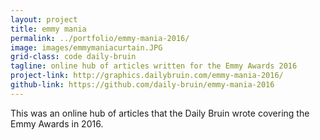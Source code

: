 ```yaml
---
layout: project
title: emmy mania
permalink: ../portfolio/emmy-mania-2016/
image: images/emmymaniacurtain.JPG
grid-class: code daily-bruin
tagline: online hub of articles written for the Emmy Awards 2016
project-link: http://graphics.dailybruin.com/emmy-mania-2016/
github-link: https://github.com/daily-bruin/emmy-mania-2016
---
```


This was an online hub of articles that the Daily Bruin wrote covering the Emmy Awards in 2016.